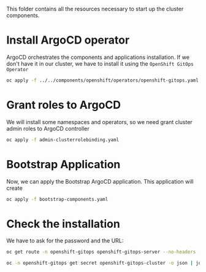 This folder contains all the resources necessary to start up the cluster components. 

# Install ArgoCD operator

ArgoCD orchestrates the components and applications installation. If we don't have it in our cluster, we have to install it using the ```OpenShift GitOps Operator```

```bash
oc apply -f ../../components/openshift/operators/openshift-gitops.yaml
```

# Grant roles to ArgoCD

We will install some namespaces and operators, so we need grant cluster admin roles to ArgoCD controller

```bash
oc apply -f admin-clusterrolebinding.yaml
```

# Bootstrap Application

Now, we can apply the Bootstrap ArgoCD application. This application will create 

```bash
oc apply -f bootstrap-components.yaml
```

# Check the installation

We have to ask for the password and the URL:

```bash
oc get route -n openshift-gitops openshift-gitops-server --no-headers | awk '{print $2}'
```

```bash
oc -n openshift-gitops get secret openshift-gitops-cluster -o json | jq -r '.data["admin.password"]' | base64 -d
```